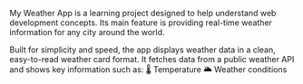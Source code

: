 My Weather App is a learning project designed to help understand web development concepts. Its main feature is providing real-time weather information for any city around the world.

Built for simplicity and speed, the app displays weather data in a clean, easy-to-read weather card format. 
It fetches data from a public weather API and shows key information such as:
🌡️ Temperature
🌥️ Weather conditions
